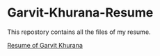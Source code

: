 # Garvit-Khurana-Resume
This repostory contains all the files of my resume.

[Resume of Garvit Khurana](https://garvitkhurana.github.io/Resume/)

